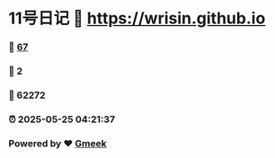 # 11号日记 :link: https://wrisin.github.io 
### :page_facing_up: [67](https://wrisin.github.io/tag.html) 
### :speech_balloon: 2 
### :hibiscus: 62272 
### :alarm_clock: 2025-05-25 04:21:37 
### Powered by :heart: [Gmeek](https://github.com/Meekdai/Gmeek)
